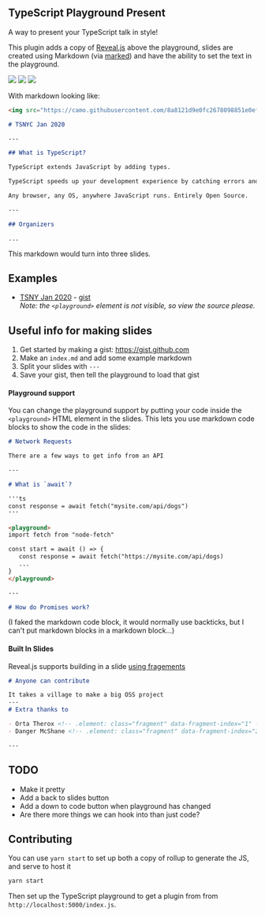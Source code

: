 ## TypeScript Playground Present

A way to present your TypeScript talk in style!

This plugin adds a copy of [Reveal.js](https://github.com/hakimel/reveal.js) above the playground, slides are created
using Markdown (via [marked](https://github.com/markedjs/marked)) and have the ability to set the text in the playground.

<img src="./img/config.png">

<img src="./img/slides.png">

<img src="./img/slides-after.png">

With markdown looking like:

```md
<img src="https://camo.githubusercontent.com/8a8121d9e0fc2678098851e0ef63a36f5c8b199e/68747470733a2f2f7365637572652e6d65657475707374617469632e636f6d2f70686f746f732f6576656e742f612f312f642f612f3630305f3438303532313433342e6a706567">

# TSNYC Jan 2020

---

## What is TypeScript?

TypeScript extends JavaScript by adding types.

TypeScript speeds up your development experience by catching errors and providing fixes before you even run your code.

Any browser, any OS, anywhere JavaScript runs. Entirely Open Source.

---

## Organizers

...
```

This markdown would turn into three slides.

## Examples

- [TSNY Jan 2020](./examples/tsnyc-jan-2020.md) - [gist](https://gist.github.com/orta/d7dbd4cdb8d1f99c52871fb15db620bc)
  <br>_Note: the `<playground>` element is not visible, so view the source please._

## Useful info for making slides

1. Get started by making a gist: https://gist.github.com
2. Make an `index.md` and add some example markdown
3. Split your slides with `---`
4. Save your gist, then tell the playground to load that gist

#### Playground support

You can change the playground support by putting your code inside the `<playground>` HTML element in the slides. This lets you use
markdown code blocks to show the code in the slides:

```md
# Network Requests

There are a few ways to get info from an API

---

# What is `await`?

'''ts
const response = await fetch("mysite.com/api/dogs")
'''

<playground>
import fetch from "node-fetch"

const start = await () => {
   const response = await fetch("https://mysite.com/api/dogs)
   ...
}
</playground>

---

# How do Promises work?
```

(I faked the markdown code block, it would normally use backticks, but I can't put markdown blocks in a markdown block...)

#### Built In Slides

Reveal.js supports building in a slide [using fragements](https://github.com/hakimel/reveal.js#element-attributes)

```md
# Anyone can contribute

It takes a village to make a big OSS project
---
# Extra thanks to

- Orta Therox <!-- .element: class="fragment" data-fragment-index="1" -->
- Danger McShane <!-- .element: class="fragment" data-fragment-index="2" -->

---
```

## TODO

- Make it pretty
- Add a back to slides button
- Add a down to code button when playground has changed
- Are there more things we can hook into than just code?

## Contributing

You can use `yarn start` to set up both a copy of rollup to generate the JS, and serve to host it

```sh
yarn start
```

Then set up the TypeScript playground to get a plugin from from `http://localhost:5000/index.js`.
